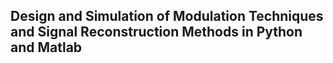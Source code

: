 ## Design and Simulation of Modulation Techniques and Signal Reconstruction Methods in Python and Matlab
